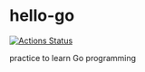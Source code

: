 # hello-go
[![Actions Status](https://github.com/guozheng/hello-go/workflows/Go/badge.svg)](https://github.com/guozheng/hello-go/actions)

practice to learn Go programming
